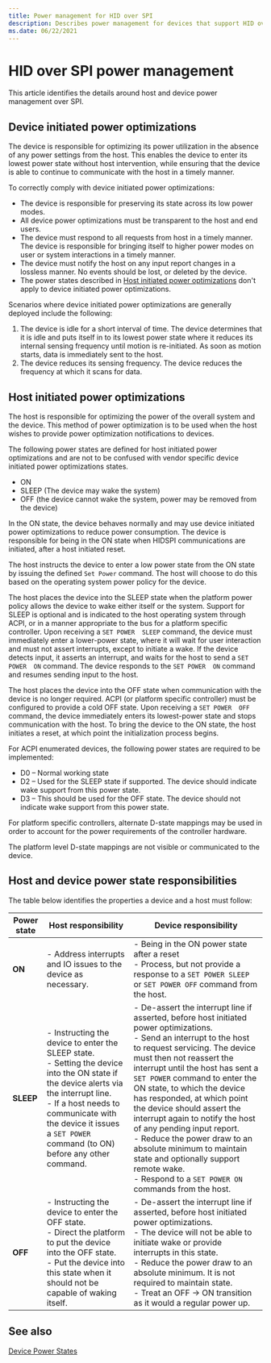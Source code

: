 ```yaml
---
title: Power management for HID over SPI
description: Describes power management for devices that support HID over SPI.
ms.date: 06/22/2021
---
```


# HID over SPI power management

This article identifies the details around host and device power management over SPI.

## Device initiated power optimizations

The device is responsible for optimizing its power utilization in the absence of any power settings from the host. This enables the device to enter its lowest power state without host intervention, while ensuring that the device is able to continue to communicate with the host in a timely manner.

To correctly comply with device initiated power optimizations:

- The device is responsible for preserving its state across its low power modes.
- All device power optimizations must be transparent to the host and end users.
- The device must respond to all requests from host in a timely manner. The device is responsible for bringing itself to higher power modes on user or system interactions in a timely manner.
- The device must notify the host on any input report changes in a lossless manner. No events should be lost, or deleted by the device.
- The power states described in [Host initiated power optimizations](#host-initiated-power-optimizations) don't apply to device initiated power optimizations.

Scenarios where device initiated power optimizations are generally deployed include the following:

1. The device is idle for a short interval of time. The device determines that it is idle and puts itself in to its lowest power state where it reduces its internal sensing frequency until motion is re-initiated. As soon as motion starts, data is immediately sent to the host.
1. The device reduces its sensing frequency. The device reduces the frequency at which it scans for data.

## Host initiated power optimizations

The host is responsible for optimizing the power of the overall system and the device. This method of power optimization is to be used when the host wishes to provide power optimization notifications to devices.

The following power states are defined for host initiated power optimizations and are not to be confused with vendor specific device initiated power optimizations states.

- ON
- SLEEP (The device may wake the system)
- OFF (the device cannot wake the system, power may be removed from the device)

In the ON state, the device behaves normally and may use device initiated power optimizations to reduce power consumption. The device is responsible for being in the ON state when HIDSPI communications are initiated, after a host initiated reset.

The host instructs the device to enter a low power state from the ON state by issuing the defined `Set Power` command. The host will choose to do this based on the operating system power policy for the device.

The host places the device into the SLEEP state when the platform power policy allows the device to wake either itself or the system. Support for SLEEP is optional and is indicated to the host operating system through ACPI, or in a manner appropriate to the bus for a platform specific controller. Upon receiving a `SET POWER  SLEEP` command, the device must immediately enter a lower-power state, where it will wait for user interaction and must not assert interrupts, except to initiate a wake. If the device detects input, it asserts an interrupt, and waits for the host to send a `SET POWER  ON` command. The device responds to the `SET POWER  ON` command and resumes sending input to the host.

The host places the device into the OFF state when communication with the device is no longer required. ACPI (or platform specific controller) must be configured to provide a cold OFF state. Upon receiving a `SET POWER  OFF` command, the device immediately enters its lowest-power state and stops communication with the host. To bring the device to the ON state, the host initiates a reset, at which point the initialization process begins.

For ACPI enumerated devices, the following power states are required to be implemented:

- D0 – Normal working state
- D2 – Used for the SLEEP state if supported. The device should indicate wake support from this power state.
- D3 – This should be used for the OFF state. The device should not indicate wake support from this power state.

For platform specific controllers, alternate D-state mappings may be used in order to account for the power requirements of the controller hardware.

The platform level D-state mappings are not visible or communicated to the device.

## Host and device power state responsibilities

The table below identifies the properties a device and a host must follow:

| Power state | Host responsibility | Device responsibility |
|---|---|---|
| **ON** | - Address interrupts and IO issues to the device as necessary. | - Being in the ON power state after a reset </br>- Process, but not provide a response to a `SET POWER SLEEP` or `SET POWER OFF` command from the host. |
| **SLEEP** | - Instructing the device to enter the SLEEP state. </br>- Setting the device into the ON state if the device alerts via the interrupt line. </br>- If a host needs to communicate with the device it issues a `SET POWER` command (to ON) before any other command. | - De-assert the interrupt line if asserted, before host initiated power optimizations. </br>- Send an interrupt to the host to request servicing. The device must then not reassert the interrupt until the host has sent a `SET POWER` command to enter the ON state, to which the device has responded, at which point the device should assert the interrupt again to notify the host of any pending input report. </br>- Reduce the power draw to an absolute minimum to maintain state and optionally support remote wake. </br>- Respond to a `SET POWER ON` commands from the host.
| **OFF** | - Instructing the device to enter the OFF state. </br>- Direct the platform to put the device into the OFF state. </br>- Put the device into this state when it should not be capable of waking itself. | - De-assert the interrupt line if asserted, before host initiated power optimizations. </br>- The device will not be able to initiate wake or provide interrupts in this state. </br>- Reduce the power draw to an absolute minimum. It is not required to maintain state. </br>- Treat an OFF -> ON transition as it would a regular power up. |

## See also

[Device Power States](../kernel/device-power-states.md)
